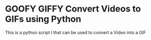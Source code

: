 # GOOFY GIFFY Convert Videos to GIFs using Python
 This is a python script I that can be used to convert a Video into a GIF
